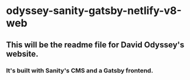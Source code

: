 # odyssey-sanity-gatsby-netlify-v8-web
## This will be the readme file for David Odyssey's website.
### It's built with Sanity's CMS and a Gatsby frontend.